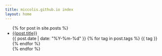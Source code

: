 ```yaml
---
title: miccolis.github.io index
layout: home
---
```

<ul>
    {% for post in site.posts %}
        <li class="content">
            <div >
                <a class="is-size-5" href="{{ post.url }}">{{post.title}}</a>
            </div>
            <div>
                <span class="is-size-6 has-text-grey">{{ post.date | date: "%Y-%m-%d" }}</span>
                {% for tag in post.tags %}
                <span class="tag">{{ tag }}</span>
                {% endfor %}
            </div>
        </li>
    {% endfor %}
</ul>

